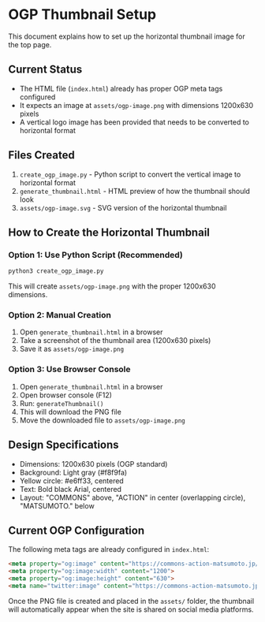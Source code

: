 # OGP Thumbnail Setup

This document explains how to set up the horizontal thumbnail image for the top page.

## Current Status

- The HTML file (`index.html`) already has proper OGP meta tags configured
- It expects an image at `assets/ogp-image.png` with dimensions 1200x630 pixels
- A vertical logo image has been provided that needs to be converted to horizontal format

## Files Created

1. `create_ogp_image.py` - Python script to convert the vertical image to horizontal format
2. `generate_thumbnail.html` - HTML preview of how the thumbnail should look
3. `assets/ogp-image.svg` - SVG version of the horizontal thumbnail

## How to Create the Horizontal Thumbnail

### Option 1: Use Python Script (Recommended)
```bash
python3 create_ogp_image.py
```

This will create `assets/ogp-image.png` with the proper 1200x630 dimensions.

### Option 2: Manual Creation
1. Open `generate_thumbnail.html` in a browser
2. Take a screenshot of the thumbnail area (1200x630 pixels)
3. Save it as `assets/ogp-image.png`

### Option 3: Use Browser Console
1. Open `generate_thumbnail.html` in a browser
2. Open browser console (F12)
3. Run: `generateThumbnail()`
4. This will download the PNG file
5. Move the downloaded file to `assets/ogp-image.png`

## Design Specifications

- Dimensions: 1200x630 pixels (OGP standard)
- Background: Light gray (#f8f9fa)
- Yellow circle: #e6ff33, centered
- Text: Bold black Arial, centered
- Layout: "COMMONS" above, "ACTION" in center (overlapping circle), "MATSUMOTO." below

## Current OGP Configuration

The following meta tags are already configured in `index.html`:

```html
<meta property="og:image" content="https://commons-action-matsumoto.jp/assets/ogp-image.png">
<meta property="og:image:width" content="1200">
<meta property="og:image:height" content="630">
<meta name="twitter:image" content="https://commons-action-matsumoto.jp/assets/ogp-image.png">
```

Once the PNG file is created and placed in the `assets/` folder, the thumbnail will automatically appear when the site is shared on social media platforms.